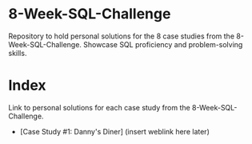 # 8-Week-SQL-Challenge
Repository to hold personal solutions for the 8 case studies from the 8-Week-SQL-Challenge. Showcase SQL proficiency and problem-solving skills.

# Index
Link to personal solutions for each case study from the 8-Week-SQL-Challenge.
- [Case Study #1: Danny's Diner] (insert weblink here later)
